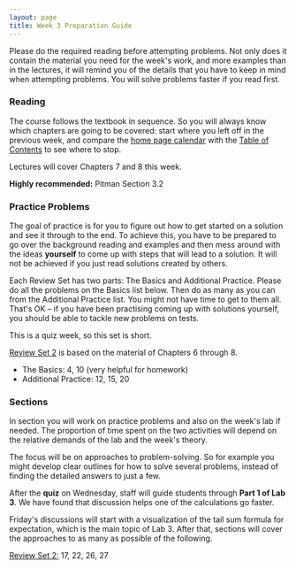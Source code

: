 ```yaml
---
layout: page
title: Week 3 Preparation Guide
---
```


Please do the required reading before attempting problems. Not only does it contain the material you need for the week's work, and more examples than in the lectures, it will remind you of the details that you have to keep in mind when attempting problems. You will solve problems faster if you read first.

### Reading ###
The course follows the textbook in sequence. So you will always know which chapters are going to be covered: start where you left off in the previous week, and compare the [home page calendar](http://prob140.org/) with the [Table of Contents](http://prob140.org/textbook/chapters/README) to see where to stop.

Lectures will cover Chapters 7 and 8 this week.

**Highly recommended:** Pitman Section 3.2

### Practice Problems ###
The goal of practice is for you to figure out how to get started on a solution and see it through to the end. To achieve this, you have to be prepared to go over the background reading and examples and then mess around with the ideas **yourself** to come up with steps that will lead to a solution. It will not be achieved if you just read solutions created by others.

Each Review Set has two parts: The Basics and Additional Practice. Please do all the problems on the Basics list below. Then do as many as you can from the Additional Practice list. You might not have time to get to them all. That's OK – if you have been practising coming up with solutions yourself, you should be able to tackle new problems on tests. 

This is a quiz week, so this set is short.

[Review Set 2](http://prob140.org/textbook/chapters/Chapter_08/04_Review_Problems_Set_2) is based on the material of Chapters 6 through 8.

- The Basics: 4, 10 (very helpful for homework)
- Additional Practice: 12, 15, 20


### Sections ###
In section you will work on practice problems and also on the week's lab if needed. The proportion of time spent on the two activities will depend on the relative demands of the lab and the week's theory.

The focus will be on approaches to problem-solving. So for example you might develop clear outlines for how to solve several problems, instead of finding the detailed answers to just a few.

After the **quiz** on Wednesday, staff will guide students through **Part 1 of Lab 3**. We have found that discussion helps one of the calculations go faster.

Friday's discussions will start with a visualization of the tail sum formula for expectation, which is the main topic of Lab 3. After that, sections will cover the approaches to as many as possible of the following.

[Review Set 2:](http://prob140.org/textbook/chapters/Chapter_08/04_Review_Problems_Set_2) 17, 22, 26, 27